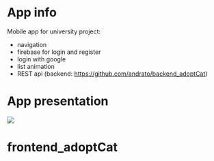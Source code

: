 # App info
Mobile app for university project:
- navigation
- firebase for login and register
- login with google
- list animation
- REST api (backend: https://github.com/andrato/backend_adoptCat)

# App presentation
![](images/app.gif)

# frontend_adoptCat
